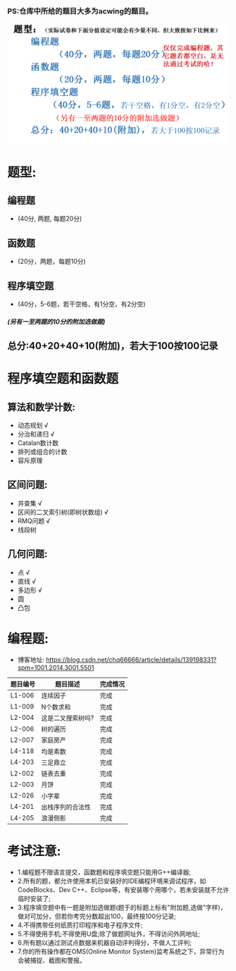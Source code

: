 ### PS:仓库中所给的题目大多为acwing的题目。

![alt text](/recourse/算法竞赛/image.png)
# 题型:
## 编程题
- (40分, 两题, 每题20分)
## 函数题
- (20分，两题，每题10分)
## 程序填空题
- (40分，5-6题，若干空格，有1分空，有2分空)

##### (另有一至两题的10分的附加选做题)
## 总分:40+20+40+10(附加)，若大于100按100记录


# 程序填空题和函数题
## 算法和数学计数:
- 动态规划 √
- 分治和递归 √
- Catalan数计数
- 排列或组合的计数
- 容斥原理

## 区间问题:
- 并查集 √
- 区间的二叉索引树(即树状数组) √
- RMQ问题 √
- 线段树

## 几何问题:
- 点 √
- 直线 √
- 多边形 √
- 圆
- 凸包

# 编程题:
- 博客地址: https://blog.csdn.net/chq66666/article/details/139198331?spm=1001.2014.3001.5501

| 题目编号 | 题目描述               | 完成情况 |
|----------|------------------------|----------|
| L1-006   | 连续因子               | 完成   | √√
| L1-009   | N个数求和              | 完成   | √√
| L2-004   | 这是二叉搜索树吗?       | 完成   | √
| L2-006   | 树的遍历               | 完成   | √√
| L2-007   | 家庭房产               | 完成   | √√
| L4-118   | 均是素数               | 完成   | √√
| L4-203   | 三足鼎立               | 完成   | √
| L2-002   | 链表去重               | 完成   | 
| L2-003   | 月饼                   | 完成   | √√
| L2-026   | 小字辈                 | 完成   | √√
| L4-201   | 出栈序列的合法性        | 完成   | √√
| L4-205   | 浪漫侧影               | 完成   | √




# 考试注意:
- 1.编程题不限语言提交，函数题和程序填空题只能用G++编译器;
- 2.所有的题，都允许使用本机已安装好的IDE编程环境来调试程序，如CodeBlocks、Dev C++、Eclipse等，有安装哪个用哪个，若未安装就不允许临时安装了;
- 3.程序填空题中有一题是附加选做题(题于的标题上标有"附加题,选做"字样)，做对可加分，但若你考完分数超出100，最终按100分记录;
- 4.不得携带任何纸质打印程序和电子程序文件;
- 5.不得使用手机;不得使用U盘;除了做题网址外，不得访问外网地址;
- 6.所有题以通过测试点数据来机器自动评判得分，不做人工评判;
- 7.你的所有操作都在OMS(Online Monitor System)监考系统之下，异常行为会被捕捉、截图和警报。